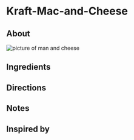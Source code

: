 # Kraft-Mac-and-Cheese
## About
![picture of man and cheese](https://static.onecms.io/wp-content/uploads/sites/38/2015/04/12233511/macandcheese.jpg)
## Ingredients 

## Directions

## Notes

## Inspired by
